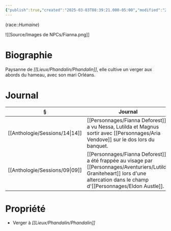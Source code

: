 ```yaml
---
{"publish":true,"created":"2025-03-03T08:39:21.000-05:00","modified":"2025-03-03T08:39:21.000-05:00","cssclasses":""}
---
```



(race::*Humaine*)

![[Source/Images de NPCs/Fianna.png]]

# Biographie

Paysanne de *[[Lieux/Phandalin/Phandalin]]*, elle cultive un verger aux abords du hameau, avec son mari Orléans.

# Journal

| §                                 | Journal                                                                                                                           |
| --------------------------------- | --------------------------------------------------------------------------------------------------------------------------------- |
| [[Anthologie/Sessions/14\|14]] | [[Personnages/Fianna Deforest]] a vu Nessa, Lutilda et Magnus sortir avec [[Personnages/Aria Vendove]] sur le dos lors du banquet.                        |
| [[Anthologie/Sessions/09\|09]] | [[Personnages/Fianna Deforest]] a été frappée au visage par [[Personnages/Aventuriers/Lutilda Graniteheart]] lors d'une altercation dans le champ d'[[Personnages/Eldon Austle]]. |


# Propriété

- Verger à *[[Lieux/Phandalin/Phandalin]]*